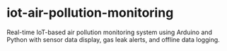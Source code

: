 # iot-air-pollution-monitoring
Real-time IoT-based air pollution monitoring system using Arduino and Python with sensor data display, gas leak alerts, and offline data logging.
